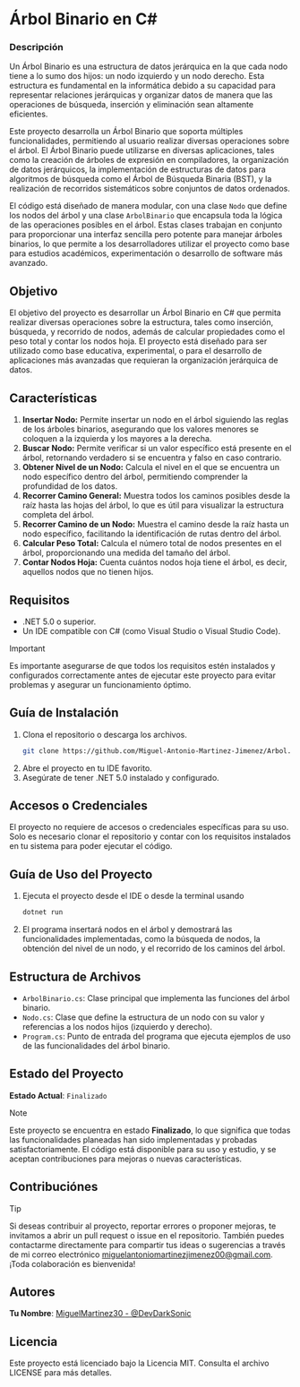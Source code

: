 # Árbol Binario en C#

### Descripción
Un Árbol Binario es una estructura de datos jerárquica en la que cada nodo tiene a lo sumo dos hijos: un nodo izquierdo y un nodo derecho. Esta estructura es fundamental en la informática debido a su capacidad para representar relaciones jerárquicas y organizar datos de manera que las operaciones de búsqueda, inserción y eliminación sean altamente eficientes. 

Este proyecto desarrolla un Árbol Binario que soporta múltiples funcionalidades, permitiendo al usuario realizar diversas operaciones sobre el árbol. El Árbol Binario puede utilizarse en diversas aplicaciones, tales como la creación de árboles de expresión en compiladores, la organización de datos jerárquicos, la implementación de estructuras de datos para algoritmos de búsqueda como el Árbol de Búsqueda Binaria (BST), y la realización de recorridos sistemáticos sobre conjuntos de datos ordenados.

El código está diseñado de manera modular, con una clase `Nodo` que define los nodos del árbol y una clase `ArbolBinario` que encapsula toda la lógica de las operaciones posibles en el árbol. Estas clases trabajan en conjunto para proporcionar una interfaz sencilla pero potente para manejar árboles binarios, lo que permite a los desarrolladores utilizar el proyecto como base para estudios académicos, experimentación o desarrollo de software más avanzado.

## Objetivo
El objetivo del proyecto es desarrollar un Árbol Binario en C# que permita realizar diversas operaciones sobre la estructura, tales como inserción, búsqueda, y recorrido de nodos, además de calcular propiedades como el peso total y contar los nodos hoja. El proyecto está diseñado para ser utilizado como base educativa, experimental, o para el desarrollo de aplicaciones más avanzadas que requieran la organización jerárquica de datos.

## Características
1. **Insertar Nodo:** Permite insertar un nodo en el árbol siguiendo las reglas de los árboles binarios, asegurando que los valores menores se coloquen a la izquierda y los mayores a la derecha.
2. **Buscar Nodo:** Permite verificar si un valor específico está presente en el árbol, retornando verdadero si se encuentra y falso en caso contrario.
3. **Obtener Nivel de un Nodo:** Calcula el nivel en el que se encuentra un nodo específico dentro del árbol, permitiendo comprender la profundidad de los datos.
4. **Recorrer Camino General:** Muestra todos los caminos posibles desde la raíz hasta las hojas del árbol, lo que es útil para visualizar la estructura completa del árbol.
5. **Recorrer Camino de un Nodo:** Muestra el camino desde la raíz hasta un nodo específico, facilitando la identificación de rutas dentro del árbol.
6. **Calcular Peso Total:** Calcula el número total de nodos presentes en el árbol, proporcionando una medida del tamaño del árbol.
7. **Contar Nodos Hoja:** Cuenta cuántos nodos hoja tiene el árbol, es decir, aquellos nodos que no tienen hijos.

## Requisitos
- .NET 5.0 o superior.
- Un IDE compatible con C# (como Visual Studio o Visual Studio Code).
> [!Important]
> Es importante asegurarse de que todos los requisitos estén instalados y configurados correctamente antes de ejecutar este proyecto para evitar problemas y asegurar un funcionamiento óptimo.

## Guía de Instalación
1. Clona el repositorio o descarga los archivos.
   ```bash
   git clone https://github.com/Miguel-Antonio-Martinez-Jimenez/Arbol.Binario
2. Abre el proyecto en tu IDE favorito.
3. Asegúrate de tener .NET 5.0 instalado y configurado.

## Accesos o Credenciales
El proyecto no requiere de accesos o credenciales específicas para su uso. Solo es necesario clonar el repositorio y contar con los requisitos instalados en tu sistema para poder ejecutar el código.

## Guía de Uso del Proyecto
1. Ejecuta el proyecto desde el IDE o desde la terminal usando
   ```bash
   dotnet run
2. El programa insertará nodos en el árbol y demostrará las funcionalidades implementadas, como la búsqueda de nodos, la obtención del nivel de un nodo, y el recorrido de los caminos del árbol.

## Estructura de Archivos
- `ArbolBinario.cs`: Clase principal que implementa las funciones del árbol binario.
- `Nodo.cs`: Clase que define la estructura de un nodo con su valor y referencias a los nodos hijos (izquierdo y derecho).
- `Program.cs`: Punto de entrada del programa que ejecuta ejemplos de uso de las funcionalidades del árbol binario.

## Estado del Proyecto
**Estado Actual**: `Finalizado`
> [!Note]
> Este proyecto se encuentra en estado **Finalizado**, lo que significa que todas las funcionalidades planeadas han sido implementadas y probadas satisfactoriamente. El código está disponible para su uso y estudio, y se aceptan contribuciones para mejoras o nuevas características.
<!--### Posibles Estados del Proyecto
- **Inicios:** El proyecto está en sus etapas iniciales de planificación y desarrollo. Apenas se están definiendo los requisitos y comenzando la implementación básica.
- **En Desarrollo:** El proyecto está en plena fase de desarrollo, con funcionalidades siendo añadidas y pruebas en curso. Puede contener errores o estar sujeto a cambios importantes.
- **Finalizado:** El proyecto ha alcanzado sus objetivos iniciales, con todas las funcionalidades implementadas y probadas. Puede recibir mantenimiento o mejoras menores.
- **Mantenimiento:** El proyecto está completo, pero sigue recibiendo actualizaciones menores, corrección de errores o mejoras en la documentación y el rendimiento.
- **Abandonado:** El desarrollo ha sido detenido y no se planean futuras actualizaciones ni mantenimiento. -->

## Contribuciónes
> [!Tip]
> Si deseas contribuir al proyecto, reportar errores o proponer mejoras, te invitamos a abrir un pull request o issue en el repositorio. También puedes contactarme directamente para compartir tus ideas o sugerencias a través de mi correo electrónico miguelantoniomartinezjimenez00@gmail.com. ¡Toda colaboración es bienvenida!

## Autores
**Tu Nombre**: [MiguelMartinez30 - @DevDarkSonic](https://github.com/Miguel-Antonio-Martinez-Jimenez)

## Licencia
Este proyecto está licenciado bajo la Licencia MIT. Consulta el archivo LICENSE para más detalles.
#
